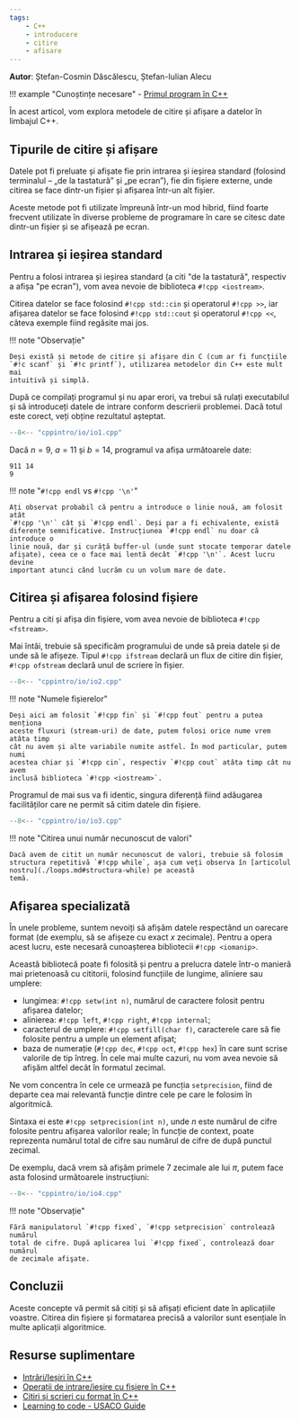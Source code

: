 ```yaml
---
tags:
    - C++
    - introducere
    - citire
    - afisare
---
```


**Autor**: Ștefan-Cosmin Dăscălescu, Ștefan-Iulian Alecu

!!! example "Cunoștințe necesare"
    - [Primul program în C++](./intro.md)

În acest articol, vom explora metodele de citire și afișare a datelor în
limbajul C++.

## Tipurile de citire și afișare

Datele pot fi preluate și afișate fie prin intrarea și ieșirea standard
(folosind terminalul – „de la tastatură” și „pe ecran”), fie din fișiere
externe, unde citirea se face dintr-un fișier și afișarea într-un alt fișier.

Aceste metode pot fi utilizate împreună într-un mod hibrid, fiind foarte
frecvent utilizate în diverse probleme de programare în care se citesc date
dintr-un fișier și se afișează pe ecran.

## Intrarea și ieșirea standard

Pentru a folosi intrarea și ieșirea standard (a citi "de la tastatură",
respectiv a afișa "pe ecran"), vom avea nevoie de biblioteca `#!cpp <iostream>`.

Citirea datelor se face folosind `#!cpp std::cin` și operatorul `#!cpp >>`, iar
afișarea datelor se face folosind `#!cpp std::cout` și operatorul `#!cpp <<`,
câteva exemple fiind regăsite mai jos.

!!! note "Observație"

    Deși există și metode de citire și afișare din C (cum ar fi funcțiile
    `#!c scanf` și `#!c printf`), utilizarea metodelor din C++ este mult mai
    intuitivă și simplă.

După ce compilați programul și nu apar erori, va trebui să rulați executabilul
și să introduceți datele de intrare conform descrierii problemei. Dacă totul
este corect, veți obține rezultatul așteptat.

```cpp
--8<-- "cppintro/io/io1.cpp"
```

Dacă $n = 9$, $a = 11$ și $b = 14$, programul va afișa următoarele date:

```text
911 14
9
```

!!! note "`#!cpp endl` vs `#!cpp '\n'`"

    Ați observat probabil că pentru a introduce o linie nouă, am folosit atât
    `#!cpp '\n'` cât și `#!cpp endl`. Deși par a fi echivalente, există
    diferențe semnificative. Instrucțiunea `#!cpp endl` nu doar că introduce o
    linie nouă, dar și curăță buffer-ul (unde sunt stocate temporar datele
    afișate), ceea ce o face mai lentă decât `#!cpp '\n'`. Acest lucru devine
    important atunci când lucrăm cu un volum mare de date.

## Citirea și afișarea folosind fișiere

Pentru a citi și afișa din fișiere, vom avea nevoie de biblioteca `#!cpp
<fstream>`.

Mai întâi, trebuie să specificăm programului de unde să preia datele și de unde
să le afișeze. Tipul `#!cpp ifstream` declară un flux de citire din fișier,
`#!cpp ofstream` declară unul de scriere în fișier.

```cpp
--8<-- "cppintro/io/io2.cpp"
```

!!! note "Numele fișierelor"

    Deși aici am folosit `#!cpp fin` și `#!cpp fout` pentru a putea menționa
    aceste fluxuri (stream-uri) de date, putem folosi orice nume vrem atâta timp
    cât nu avem și alte variabile numite astfel. În mod particular, putem numi
    acestea chiar și `#!cpp cin`, respectiv `#!cpp cout` atâta timp cât nu avem
    inclusă biblioteca `#!cpp <iostream>`.

Programul de mai sus va fi identic, singura diferență fiind adăugarea
facilităților care ne permit să citim datele din fișiere.

```cpp
--8<-- "cppintro/io/io3.cpp"
```

!!! note "Citirea unui număr necunoscut de valori"

    Dacă avem de citit un număr necunoscut de valori, trebuie să folosim
    structura repetitivă `#!cpp while`, așa cum veți observa în [articolul
    nostru](./loops.md#structura-while) pe această
    temă.

## Afișarea specializată

În unele probleme, suntem nevoiți să afișăm datele respectând un oarecare format
(de exemplu, să se afișeze cu exact $x$ zecimale). Pentru a opera acest lucru,
este necesară cunoașterea bibliotecii `#!cpp <iomanip>`.

Această bibliotecă poate fi folosită și pentru a prelucra datele într-o manieră
mai prietenoasă cu cititorii, folosind funcțiile de lungime, aliniere sau
umplere:

- lungimea: `#!cpp setw(int n)`, numărul de caractere folosit pentru afișarea
  datelor;
- alinierea: `#!cpp left`, `#!cpp right`, `#!cpp internal`;
- caracterul de umplere: `#!cpp setfill(char f)`, caracterele care să fie
  folosite pentru a umple un element afișat;
- baza de numerație (`#!cpp dec`, `#!cpp oct`, `#!cpp hex`) în care sunt scrise
  valorile de tip întreg. În cele mai multe cazuri, nu vom avea nevoie să afișăm
  altfel decât în formatul zecimal.

Ne vom concentra în cele ce urmează pe funcția `setprecision`, fiind de departe
cea mai relevantă funcție dintre cele pe care le folosim în algoritmică.

Sintaxa ei este `#!cpp setprecision(int n)`, unde $n$ este numărul de cifre
folosite pentru afișarea valorilor reale; în funcție de context, poate
reprezenta numărul total de cifre sau numărul de cifre de după punctul zecimal.

De exemplu, dacă vrem să afișăm primele 7 zecimale ale lui $\pi$, putem face
asta folosind următoarele instrucțiuni:

```cpp
--8<-- "cppintro/io/io4.cpp"
```

!!! note "Observație"

    Fără manipulatorul `#!cpp fixed`, `#!cpp setprecision` controlează numărul
    total de cifre. După aplicarea lui `#!cpp fixed`, controlează doar numărul
    de zecimale afişate.

## Concluzii

Aceste concepte vă permit să citiți și să afișați eficient date în aplicațiile
voastre. Citirea din fișiere și formatarea precisă a valorilor sunt esențiale în
multe aplicații algoritmice.

## Resurse suplimentare

- [Intrări/Ieșiri în
  C++](https://www.pbinfo.ro/articole/60/intrari-iesiri-in-cpp)
- [Operații de intrare/ieșire cu fișiere în
  C++](https://www.pbinfo.ro/articole/19047/operatii-de-intrare-iesire-cu-fisiere-in-cpp)
- [Citiri și scrieri cu format în
  C++](https://www.pbinfo.ro/articole/16018/citiri-si-scrieri-cu-format-in-cpp)
- [Learning to code - USACO
  Guide](https://usaco.guide/general/resources-learning-to-code?lang=cpp)
